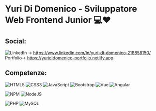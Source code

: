 
# Yuri Di Domenico - Sviluppatore Web Frontend Junior  💻❤


## Social:
![LinkedIn](https://img.shields.io/badge/LinkedIn-%230077B5.svg?logo=linkedin&logoColor=white) → https://www.linkedin.com/in/yuri-di-domenico-218858150/
<br>Portfolio→ https://yurididomenico-portfolio.netlify.app





## Competenze:
![HTML5](https://img.shields.io/badge/html5-%23E34F26.svg?style=for-the-badge&logo=html5&logoColor=white) 
![CSS3](https://img.shields.io/badge/css3-%231572B6.svg?style=for-the-badge&logo=css3&logoColor=white) 
![JavaScript](https://img.shields.io/badge/javascript-%23323330.svg?style=for-the-badge&logo=javascript&logoColor=%23F7DF1E) 
![Bootstrap](https://img.shields.io/badge/bootstrap-%23563D7C.svg?style=for-the-badge&logo=bootstrap&logoColor=white) 
![Vue](https://img.shields.io/badge/vue-%233fb27f.svg?style=for-the-badge&logo=angular&logoColor=white)
![Angular](https://img.shields.io/badge/angular-%23dd0031.svg?style=for-the-badge&logo=angular&logoColor=white)



![NPM](https://img.shields.io/badge/NPM-%23000000.svg?style=for-the-badge&logo=npm&logoColor=white) ![NodeJS](https://img.shields.io/badge/node.js-6DA55F?style=for-the-badge&logo=node.js&logoColor=white)

![PHP](https://img.shields.io/badge/php-%23777BB4.svg?style=for-the-badge&logo=php&logoColor=white) ![MySQL](https://img.shields.io/badge/mysql-%2300f.svg?style=for-the-badge&logo=mysql&logoColor=white) 





